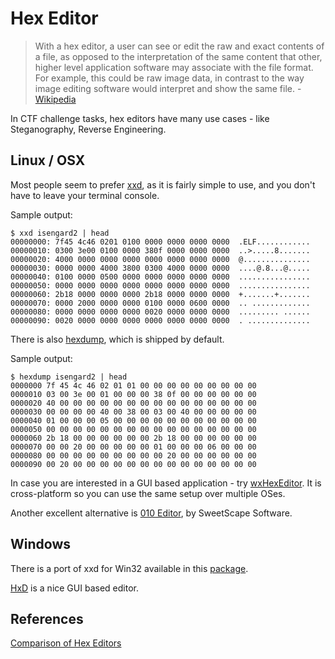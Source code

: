 # Hex Editor

> With a hex editor, a user can see or edit the raw and exact contents of a file, as opposed to the interpretation of the same content that other, higher level application software may associate with the file format. For example, this could be raw image data, in contrast to the way image editing software would interpret and show the same file. - [Wikipedia](http://en.wikipedia.org/wiki/Hex_editor)

In CTF challenge tasks, hex editors have many use cases - like Steganography, Reverse Engineering.

## Linux / OSX

Most people seem to prefer [xxd](http://linuxcommand.org/man_pages/xxd1.html), as it is fairly simple to use, and you don't have to leave your terminal console.

Sample output:

```
$ xxd isengard2 | head
00000000: 7f45 4c46 0201 0100 0000 0000 0000 0000  .ELF............
00000010: 0300 3e00 0100 0000 380f 0000 0000 0000  ..>.....8.......
00000020: 4000 0000 0000 0000 0000 0000 0000 0000  @...............
00000030: 0000 0000 4000 3800 0300 4000 0000 0000  ....@.8...@.....
00000040: 0100 0000 0500 0000 0000 0000 0000 0000  ................
00000050: 0000 0000 0000 0000 0000 0000 0000 0000  ................
00000060: 2b18 0000 0000 0000 2b18 0000 0000 0000  +.......+.......
00000070: 0000 2000 0000 0000 0100 0000 0600 0000  .. .............
00000080: 0000 0000 0000 0000 0020 0000 0000 0000  ......... ......
00000090: 0020 0000 0000 0000 0000 0000 0000 0000  . ..............
```

There is also [hexdump](http://man7.org/linux/man-pages/man1/hexdump.1.html), which is shipped by default.

Sample output:

```
$ hexdump isengard2 | head
0000000 7f 45 4c 46 02 01 01 00 00 00 00 00 00 00 00 00
0000010 03 00 3e 00 01 00 00 00 38 0f 00 00 00 00 00 00
0000020 40 00 00 00 00 00 00 00 00 00 00 00 00 00 00 00
0000030 00 00 00 00 40 00 38 00 03 00 40 00 00 00 00 00
0000040 01 00 00 00 05 00 00 00 00 00 00 00 00 00 00 00
0000050 00 00 00 00 00 00 00 00 00 00 00 00 00 00 00 00
0000060 2b 18 00 00 00 00 00 00 2b 18 00 00 00 00 00 00
0000070 00 00 20 00 00 00 00 00 01 00 00 00 06 00 00 00
0000080 00 00 00 00 00 00 00 00 00 20 00 00 00 00 00 00
0000090 00 20 00 00 00 00 00 00 00 00 00 00 00 00 00 00
```

In case you are interested in a GUI based application - try [wxHexEditor](http://sourceforge.net/projects/wxhexeditor/). It is cross-platform so you can use the same setup over multiple OSes.

Another excellent alternative is [010 Editor](https://www.sweetscape.com/010editor), by SweetScape Software.

## Windows

There is a port of xxd for Win32 available in this [package](http://www.weihenstephan.de/~syring/win32/UnxUtilsDist.html).

[HxD](http://mh-nexus.de/en/hxd/) is a nice GUI based editor.

## References

[Comparison of Hex Editors](http://en.wikipedia.org/wiki/Comparison_of_hex_editors)
